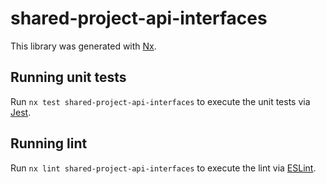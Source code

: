 # shared-project-api-interfaces

This library was generated with [Nx](https://nx.dev).

## Running unit tests

Run `nx test shared-project-api-interfaces` to execute the unit tests via [Jest](https://jestjs.io).

## Running lint

Run `nx lint shared-project-api-interfaces` to execute the lint via [ESLint](https://eslint.org/).
